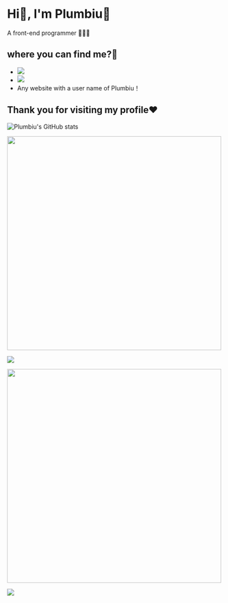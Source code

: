 # Hi👋, I'm Plumbiu🥰
A front-end programmer 🥵🥵🥵
## where you can find me?🤔
- [![](https://img.shields.io/badge/Blog-Plumbiuの小屋-black?logo=blog&color=blueviolet)](https://blog.plumbiu.club/)
- [![](https://img.shields.io/badge/Github-black?logo=github&logoColor=white&color=green)](https://github.com/Plumbiu)
- Any website with a user name of Plumbiu！

## Thank you for visiting my profile❤️

![Plumbiu's GitHub stats](https://github-readme-stats.vercel.app/api?username=Plumbiu)

<img src="https://www.animatedimages.org/data/media/562/animated-line-image-0429.gif" width="500px">

![](https://github-readme-streak-stats.herokuapp.com/?user=Plumbiu)

<img src="https://www.animatedimages.org/data/media/562/animated-line-image-0429.gif" width="500px">

<a href="https://wakatime.com"><img src="https://wakatime.com/share/@43e688e8-255f-4966-9dfd-6b499237eefd/7d681c40-7fab-42b9-9472-ac026aa646af.png" /></a>
